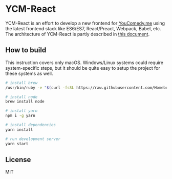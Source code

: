 # YCM-React
YCM-React is an effort to develop a new frontend for [YouComedy.me](http://youcomedy.me) using the latest frontend stack like ES6/ES7, React/Preact, Webpack, Babel, etc. The architecture of YCM-React is partly described in [this document](https://github.com/slmgc/preact-baobab-template/blob/master/README.md).

## How to build
This instruction covers only macOS. Windows/Linux systems could require system-specific steps, but it should be quite easy to setup the project for these systems as well.

```bash
# install brew
/usr/bin/ruby -e "$(curl -fsSL https://raw.githubusercontent.com/Homebrew/install/master/install)"

# install node
brew install node

# install yarn
npm i -g yarn

# install dependencies
yarn install

# run development server
yarn start
```

## License
MIT